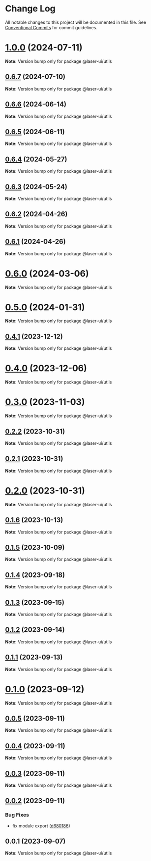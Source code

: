 # Change Log

All notable changes to this project will be documented in this file. See [Conventional Commits](https://conventionalcommits.org) for commit guidelines.

# [1.0.0](https://github.com/laser-ui/laser-ui/compare/v0.6.7...v1.0.0) (2024-07-11)

**Note:** Version bump only for package @laser-ui/utils

## [0.6.7](https://github.com/laser-ui/laser-ui/compare/v0.6.6...v0.6.7) (2024-07-10)

**Note:** Version bump only for package @laser-ui/utils

## [0.6.6](https://github.com/laser-ui/laser-ui/compare/v0.6.5...v0.6.6) (2024-06-14)

**Note:** Version bump only for package @laser-ui/utils

## [0.6.5](https://github.com/laser-ui/laser-ui/compare/v0.6.4...v0.6.5) (2024-06-11)

**Note:** Version bump only for package @laser-ui/utils

## [0.6.4](https://github.com/laser-ui/laser-ui/compare/v0.6.3...v0.6.4) (2024-05-27)

**Note:** Version bump only for package @laser-ui/utils

## [0.6.3](https://github.com/laser-ui/laser-ui/compare/v0.6.2...v0.6.3) (2024-05-24)

**Note:** Version bump only for package @laser-ui/utils

## [0.6.2](https://github.com/laser-ui/laser-ui/compare/v0.6.1...v0.6.2) (2024-04-26)

**Note:** Version bump only for package @laser-ui/utils

## [0.6.1](https://github.com/laser-ui/laser-ui/compare/v0.6.0...v0.6.1) (2024-04-26)

**Note:** Version bump only for package @laser-ui/utils

# [0.6.0](https://github.com/laser-ui/laser-ui/compare/v0.5.0...v0.6.0) (2024-03-06)

**Note:** Version bump only for package @laser-ui/utils

# [0.5.0](https://github.com/laser-ui/laser-ui/compare/v0.4.1...v0.5.0) (2024-01-31)

**Note:** Version bump only for package @laser-ui/utils

## [0.4.1](https://github.com/laser-ui/laser-ui/compare/v0.4.0...v0.4.1) (2023-12-12)

**Note:** Version bump only for package @laser-ui/utils

# [0.4.0](https://github.com/laser-ui/laser-ui/compare/v0.3.0...v0.4.0) (2023-12-06)

**Note:** Version bump only for package @laser-ui/utils

# [0.3.0](https://github.com/laser-ui/laser-ui/compare/v0.2.2...v0.3.0) (2023-11-03)

**Note:** Version bump only for package @laser-ui/utils

## [0.2.2](https://github.com/laser-ui/laser-ui/compare/v0.2.1...v0.2.2) (2023-10-31)

**Note:** Version bump only for package @laser-ui/utils

## [0.2.1](https://github.com/laser-ui/laser-ui/compare/v0.2.0...v0.2.1) (2023-10-31)

**Note:** Version bump only for package @laser-ui/utils

# [0.2.0](https://github.com/laser-ui/laser-ui/compare/v0.1.6...v0.2.0) (2023-10-31)

**Note:** Version bump only for package @laser-ui/utils

## [0.1.6](https://github.com/laser-ui/laser-ui/compare/v0.1.5...v0.1.6) (2023-10-13)

**Note:** Version bump only for package @laser-ui/utils

## [0.1.5](https://github.com/laser-ui/laser-ui/compare/v0.1.4...v0.1.5) (2023-10-09)

**Note:** Version bump only for package @laser-ui/utils

## [0.1.4](https://github.com/laser-ui/laser-ui/compare/v0.1.3...v0.1.4) (2023-09-18)

**Note:** Version bump only for package @laser-ui/utils

## [0.1.3](https://github.com/laser-ui/laser-ui/compare/v0.1.2...v0.1.3) (2023-09-15)

**Note:** Version bump only for package @laser-ui/utils

## [0.1.2](https://github.com/laser-ui/laser-ui/compare/v0.1.1...v0.1.2) (2023-09-14)

**Note:** Version bump only for package @laser-ui/utils

## [0.1.1](https://github.com/laser-ui/laser-ui/compare/v0.1.0...v0.1.1) (2023-09-13)

**Note:** Version bump only for package @laser-ui/utils

# [0.1.0](https://github.com/laser-ui/laser-ui/compare/v0.0.5...v0.1.0) (2023-09-12)

**Note:** Version bump only for package @laser-ui/utils

## [0.0.5](https://github.com/laser-ui/laser-ui/compare/v0.0.4...v0.0.5) (2023-09-11)

**Note:** Version bump only for package @laser-ui/utils

## [0.0.4](https://github.com/laser-ui/laser-ui/compare/v0.0.3...v0.0.4) (2023-09-11)

**Note:** Version bump only for package @laser-ui/utils

## [0.0.3](https://github.com/laser-ui/laser-ui/compare/v0.0.2...v0.0.3) (2023-09-11)

**Note:** Version bump only for package @laser-ui/utils

## [0.0.2](https://github.com/laser-ui/laser-ui/compare/v0.0.1...v0.0.2) (2023-09-11)

### Bug Fixes

- fix module export ([d680186](https://github.com/laser-ui/laser-ui/commit/d68018638b7521cb266e778a59444424f83502a6))

## 0.0.1 (2023-09-07)

**Note:** Version bump only for package @laser-ui/utils
